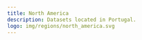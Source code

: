 ```yaml
---
title: North America
description: Datasets located in Portugal.
logo: img/regions/north_america.svg
---
```

